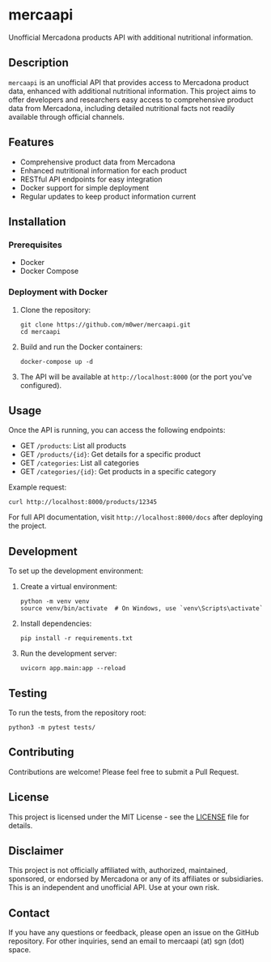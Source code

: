 # mercaapi

Unofficial Mercadona products API with additional nutritional information.

## Description

`mercaapi` is an unofficial API that provides access to Mercadona product data,
enhanced with additional nutritional information. This project aims to offer
developers and researchers easy access to comprehensive product data from
Mercadona, including detailed nutritional facts not readily available through
official channels.

## Features

- Comprehensive product data from Mercadona
- Enhanced nutritional information for each product
- RESTful API endpoints for easy integration
- Docker support for simple deployment
- Regular updates to keep product information current

## Installation

### Prerequisites

- Docker
- Docker Compose

### Deployment with Docker

1. Clone the repository:
   ```
   git clone https://github.com/m0wer/mercaapi.git
   cd mercaapi
   ```

2. Build and run the Docker containers:
   ```
   docker-compose up -d
   ```

3. The API will be available at `http://localhost:8000` (or the port you've configured).

## Usage

Once the API is running, you can access the following endpoints:

- GET `/products`: List all products
- GET `/products/{id}`: Get details for a specific product
- GET `/categories`: List all categories
- GET `/categories/{id}`: Get products in a specific category

Example request:
```
curl http://localhost:8000/products/12345
```

For full API documentation, visit `http://localhost:8000/docs` after deploying the project.

## Development

To set up the development environment:

1. Create a virtual environment:
   ```
   python -m venv venv
   source venv/bin/activate  # On Windows, use `venv\Scripts\activate`
   ```

2. Install dependencies:
   ```
   pip install -r requirements.txt
   ```

3. Run the development server:
   ```
   uvicorn app.main:app --reload
   ```

## Testing

To run the tests, from the repository root:

```
python3 -m pytest tests/
```

## Contributing

Contributions are welcome! Please feel free to submit a Pull Request.

## License

This project is licensed under the MIT License - see the [LICENSE](LICENSE) file for details.

## Disclaimer

This project is not officially affiliated with, authorized, maintained,
sponsored, or endorsed by Mercadona or any of its affiliates or subsidiaries.
This is an independent and unofficial API. Use at your own risk.

## Contact

If you have any questions or feedback, please open an issue on the GitHub
repository. For other inquiries, send an email to mercaapi (at) sgn (dot) space.
